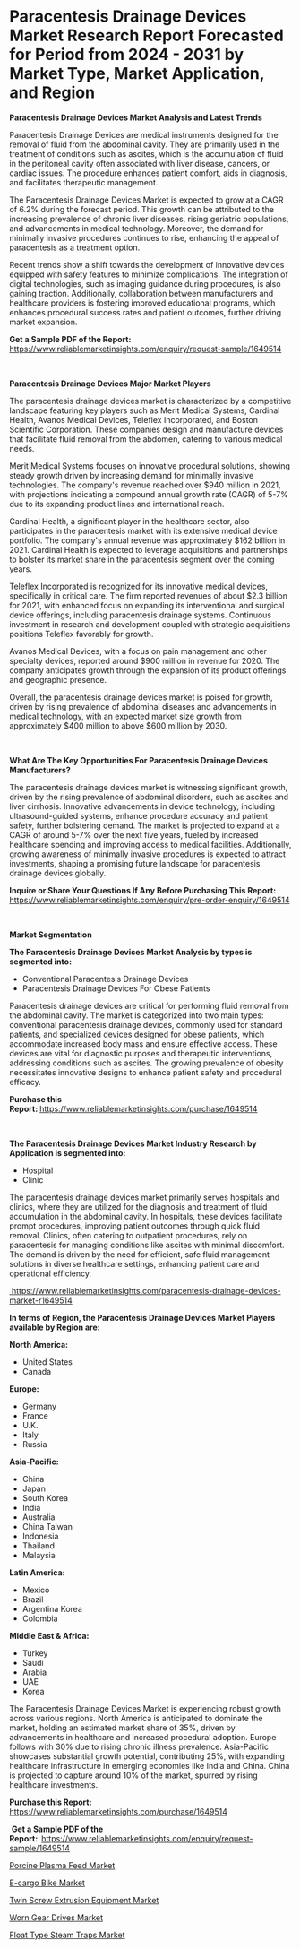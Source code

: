 <p><h1>Paracentesis Drainage Devices Market Research Report Forecasted for Period from 2024 -  2031 by Market Type, Market Application, and Region</h1></p><p><strong>Paracentesis Drainage Devices Market Analysis and Latest Trends</strong></p>
<p><p>Paracentesis Drainage Devices are medical instruments designed for the removal of fluid from the abdominal cavity. They are primarily used in the treatment of conditions such as ascites, which is the accumulation of fluid in the peritoneal cavity often associated with liver disease, cancers, or cardiac issues. The procedure enhances patient comfort, aids in diagnosis, and facilitates therapeutic management.</p><p>The Paracentesis Drainage Devices Market is expected to grow at a CAGR of 6.2% during the forecast period. This growth can be attributed to the increasing prevalence of chronic liver diseases, rising geriatric populations, and advancements in medical technology. Moreover, the demand for minimally invasive procedures continues to rise, enhancing the appeal of paracentesis as a treatment option. </p><p>Recent trends show a shift towards the development of innovative devices equipped with safety features to minimize complications. The integration of digital technologies, such as imaging guidance during procedures, is also gaining traction. Additionally, collaboration between manufacturers and healthcare providers is fostering improved educational programs, which enhances procedural success rates and patient outcomes, further driving market expansion.</p></p>
<p><strong>Get a Sample PDF of the Report:&nbsp;</strong> <a href="https://www.reliablemarketinsights.com/enquiry/request-sample/1649514?utm_campaign=1405&utm_medium=2&utm_source=Github&utm_content=ia&utm_term=15102024&utm_id=paracentesis-drainage-devices">https://www.reliablemarketinsights.com/enquiry/request-sample/1649514</a></p>
<p>&nbsp;</p>
<p><strong>Paracentesis Drainage Devices Major Market Players</strong></p>
<p><p>The paracentesis drainage devices market is characterized by a competitive landscape featuring key players such as Merit Medical Systems, Cardinal Health, Avanos Medical Devices, Teleflex Incorporated, and Boston Scientific Corporation. These companies design and manufacture devices that facilitate fluid removal from the abdomen, catering to various medical needs.</p><p>Merit Medical Systems focuses on innovative procedural solutions, showing steady growth driven by increasing demand for minimally invasive technologies. The company's revenue reached over $940 million in 2021, with projections indicating a compound annual growth rate (CAGR) of 5-7% due to its expanding product lines and international reach.</p><p>Cardinal Health, a significant player in the healthcare sector, also participates in the paracentesis market with its extensive medical device portfolio. The company's annual revenue was approximately $162 billion in 2021. Cardinal Health is expected to leverage acquisitions and partnerships to bolster its market share in the paracentesis segment over the coming years.</p><p>Teleflex Incorporated is recognized for its innovative medical devices, specifically in critical care. The firm reported revenues of about $2.3 billion for 2021, with enhanced focus on expanding its interventional and surgical device offerings, including paracentesis drainage systems. Continuous investment in research and development coupled with strategic acquisitions positions Teleflex favorably for growth.</p><p>Avanos Medical Devices, with a focus on pain management and other specialty devices, reported around $900 million in revenue for 2020. The company anticipates growth through the expansion of its product offerings and geographic presence.</p><p>Overall, the paracentesis drainage devices market is poised for growth, driven by rising prevalence of abdominal diseases and advancements in medical technology, with an expected market size growth from approximately $400 million to above $600 million by 2030.</p></p>
<p>&nbsp;</p>
<p><strong>What Are The Key Opportunities For Paracentesis Drainage Devices Manufacturers?</strong></p>
<p><p>The paracentesis drainage devices market is witnessing significant growth, driven by the rising prevalence of abdominal disorders, such as ascites and liver cirrhosis. Innovative advancements in device technology, including ultrasound-guided systems, enhance procedure accuracy and patient safety, further bolstering demand. The market is projected to expand at a CAGR of around 5-7% over the next five years, fueled by increased healthcare spending and improving access to medical facilities. Additionally, growing awareness of minimally invasive procedures is expected to attract investments, shaping a promising future landscape for paracentesis drainage devices globally.</p></p>
<p><strong>Inquire or Share Your Questions If Any Before Purchasing This Report:</strong> <a href="https://www.reliablemarketinsights.com/enquiry/pre-order-enquiry/1649514?utm_campaign=1405&utm_medium=2&utm_source=Github&utm_content=ia&utm_term=15102024&utm_id=paracentesis-drainage-devices">https://www.reliablemarketinsights.com/enquiry/pre-order-enquiry/1649514</a></p>
<p>&nbsp;</p>
<p><strong>Market Segmentation</strong></p>
<p><strong>The Paracentesis Drainage Devices Market Analysis by types is segmented into:</strong></p>
<p><ul><li>Conventional Paracentesis Drainage Devices</li><li>Paracentesis Drainage Devices For Obese Patients</li></ul></p>
<p><p>Paracentesis drainage devices are critical for performing fluid removal from the abdominal cavity. The market is categorized into two main types: conventional paracentesis drainage devices, commonly used for standard patients, and specialized devices designed for obese patients, which accommodate increased body mass and ensure effective access. These devices are vital for diagnostic purposes and therapeutic interventions, addressing conditions such as ascites. The growing prevalence of obesity necessitates innovative designs to enhance patient safety and procedural efficacy.</p></p>
<p><strong>Purchase this Report:&nbsp;</strong><a href="https://www.reliablemarketinsights.com/purchase/1649514?utm_campaign=1405&utm_medium=2&utm_source=Github&utm_content=ia&utm_term=15102024&utm_id=paracentesis-drainage-devices">https://www.reliablemarketinsights.com/purchase/1649514</a></p>
<p>&nbsp;</p>
<p><strong>The Paracentesis Drainage Devices Market Industry Research by Application is segmented into:</strong></p>
<p><ul><li>Hospital</li><li>Clinic</li></ul></p>
<p><p>The paracentesis drainage devices market primarily serves hospitals and clinics, where they are utilized for the diagnosis and treatment of fluid accumulation in the abdominal cavity. In hospitals, these devices facilitate prompt procedures, improving patient outcomes through quick fluid removal. Clinics, often catering to outpatient procedures, rely on paracentesis for managing conditions like ascites with minimal discomfort. The demand is driven by the need for efficient, safe fluid management solutions in diverse healthcare settings, enhancing patient care and operational efficiency.</p></p>
<p><a href="https://www.reliablemarketinsights.com/paracentesis-drainage-devices-market-r1649514?utm_campaign=1405&utm_medium=2&utm_source=Github&utm_content=ia&utm_term=15102024&utm_id=paracentesis-drainage-devices">&nbsp;https://www.reliablemarketinsights.com/paracentesis-drainage-devices-market-r1649514</a></p>
<p><strong>In terms of Region, the Paracentesis Drainage Devices Market Players available by Region are:</strong></p>
<p>
    <p> <strong> North America: </strong>
        <ul>
            <li>United States</li>
            <li>Canada</li>
        </ul>
        </p> 
    <p> <strong> Europe: </strong>
        <ul>
            <li>Germany</li>
            <li>France</li>
            <li>U.K.</li>
            <li>Italy</li>
            <li>Russia</li>
        </ul>
        </p> 
    <p> <strong> Asia-Pacific: </strong>
        <ul>
            <li>China</li>
            <li>Japan</li>
            <li>South Korea</li>
            <li>India</li>
            <li>Australia</li>
            <li>China Taiwan</li>
            <li>Indonesia</li>
            <li>Thailand</li>
            <li>Malaysia</li>
        </ul>
        </p> 
    <p> <strong> Latin America: </strong>
        <ul>
            <li>Mexico</li>
            <li>Brazil</li>
            <li>Argentina Korea</li>
            <li>Colombia</li>
        </ul>
        </p> 
    <p> <strong> Middle East & Africa: </strong>
        <ul>
            <li>Turkey</li>
            <li>Saudi</li>
            <li>Arabia</li>
            <li>UAE</li>
            <li>Korea</li>
        </ul>
    </p>
    </p>
<p><p>The Paracentesis Drainage Devices Market is experiencing robust growth across various regions. North America is anticipated to dominate the market, holding an estimated market share of 35%, driven by advancements in healthcare and increased procedural adoption. Europe follows with 30% due to rising chronic illness prevalence. Asia-Pacific showcases substantial growth potential, contributing 25%, with expanding healthcare infrastructure in emerging economies like India and China. China is projected to capture around 10% of the market, spurred by rising healthcare investments.</p></p>
<p><strong>Purchase this Report: </strong><a href="https://www.reliablemarketinsights.com/purchase/1649514?utm_campaign=1405&utm_medium=2&utm_source=Github&utm_content=ia&utm_term=15102024&utm_id=paracentesis-drainage-devices">https://www.reliablemarketinsights.com/purchase/1649514</a></p>
<p>&nbsp;<strong>Get a Sample PDF of the Report:&nbsp;&nbsp;</strong><a href="https://www.reliablemarketinsights.com/enquiry/request-sample/1649514?utm_campaign=1405&utm_medium=2&utm_source=Github&utm_content=ia&utm_term=15102024&utm_id=paracentesis-drainage-devices">https://www.reliablemarketinsights.com/enquiry/request-sample/1649514</a></p>
<p><strong></strong></p>
<p><p><a href="https://www.linkedin.com/pulse/porcine-plasma-feed-market-analysis-product-segmentation-odeke?trk=public_post_embed_feed-article-content&utm_campaign=1405&utm_medium=2&utm_source=Github&utm_content=ia&utm_term=15102024&utm_id=paracentesis-drainage-devices">Porcine Plasma Feed Market</a></p><p><a href="https://www.linkedin.com/pulse/e-cargo-bike-market-global-insights-sales-trends-2024-2031-4i8fe?trk=public_post_embed_feed-article-content&utm_campaign=1405&utm_medium=2&utm_source=Github&utm_content=ia&utm_term=15102024&utm_id=paracentesis-drainage-devices">E-cargo Bike Market</a></p><p><a href="https://www.linkedin.com/pulse/twin-screw-extrusion-equipment-market-global-regional-analysis-4xlqe?trk=public_post_embed_feed-article-content&utm_campaign=1405&utm_medium=2&utm_source=Github&utm_content=ia&utm_term=15102024&utm_id=paracentesis-drainage-devices">Twin Screw Extrusion Equipment Market</a></p><p><a href="https://www.linkedin.com/pulse/market-leaders-laggards-global-worn-gear-drives-trends-forecast-lqzle?trk=public_post_embed_feed-article-content&utm_campaign=1405&utm_medium=2&utm_source=Github&utm_content=ia&utm_term=15102024&utm_id=paracentesis-drainage-devices">Worn Gear Drives Market</a></p><p><a href="https://www.linkedin.com/pulse/future-trends-global-float-type-steam-traps-market-insights-analysis-7dije?trk=public_post_embed_feed-article-content&utm_campaign=1405&utm_medium=2&utm_source=Github&utm_content=ia&utm_term=15102024&utm_id=paracentesis-drainage-devices">Float Type Steam Traps Market</a></p></p>